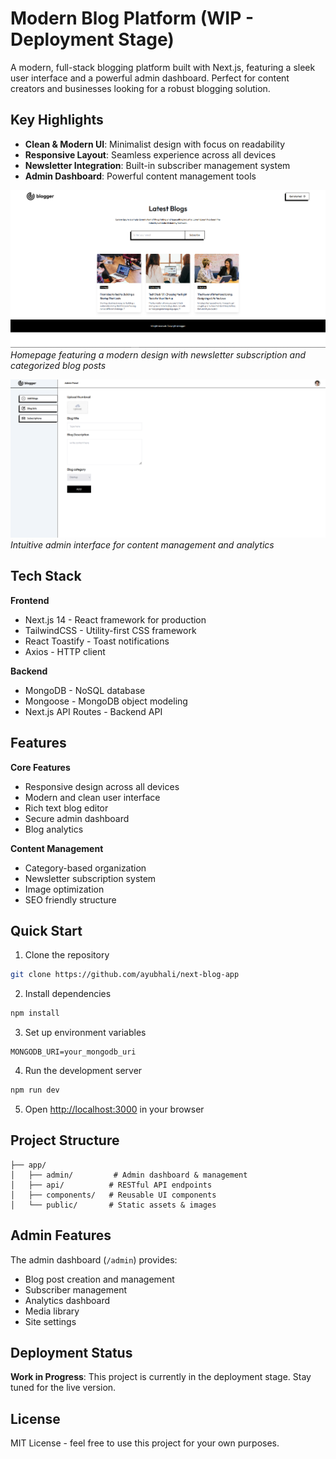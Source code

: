 # Modern Blog Platform (WIP - Deployment Stage)

A modern, full-stack blogging platform built with Next.js, featuring a sleek user interface and a powerful admin dashboard. Perfect for content creators and businesses looking for a robust blogging solution.

## Key Highlights

- **Clean & Modern UI**: Minimalist design with focus on readability
- **Responsive Layout**: Seamless experience across all devices
- **Newsletter Integration**: Built-in subscriber management system
- **Admin Dashboard**: Powerful content management tools

![Blog Homepage](./Blogger1.png)
*Homepage featuring a modern design with newsletter subscription and categorized blog posts*

![Admin Dashboard](./Blogger2.png)
*Intuitive admin interface for content management and analytics*

## Tech Stack

**Frontend**
- Next.js 14 - React framework for production
- TailwindCSS - Utility-first CSS framework
- React Toastify - Toast notifications
- Axios - HTTP client

**Backend**
- MongoDB - NoSQL database
- Mongoose - MongoDB object modeling
- Next.js API Routes - Backend API

## Features

**Core Features**
- Responsive design across all devices
- Modern and clean user interface
- Rich text blog editor
- Secure admin dashboard
- Blog analytics

**Content Management**
- Category-based organization
- Newsletter subscription system
- Image optimization
- SEO friendly structure

## Quick Start

1. Clone the repository
```bash
git clone https://github.com/ayubhali/next-blog-app
```

2. Install dependencies
```bash
npm install
```

3. Set up environment variables
```env
MONGODB_URI=your_mongodb_uri
```

4. Run the development server
```bash
npm run dev
```

5. Open [http://localhost:3000](http://localhost:3000) in your browser

## Project Structure

```
├── app/
│   ├── admin/         # Admin dashboard & management
│   ├── api/          # RESTful API endpoints
│   ├── components/   # Reusable UI components
│   └── public/       # Static assets & images
```

## Admin Features

The admin dashboard (`/admin`) provides:
- Blog post creation and management
- Subscriber management
- Analytics dashboard
- Media library
- Site settings

## Deployment Status

**Work in Progress**: This project is currently in the deployment stage. Stay tuned for the live version.

## License

MIT License - feel free to use this project for your own purposes.
